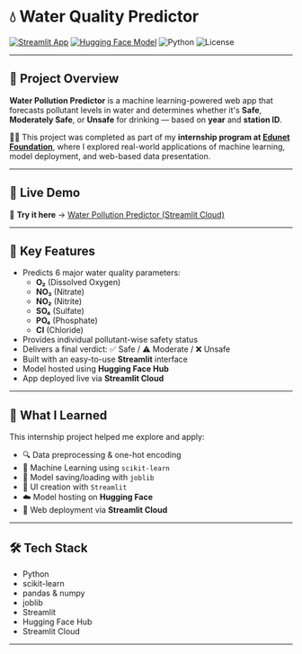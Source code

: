 # 💧 Water Quality Predictor

[![Streamlit App](https://img.shields.io/badge/Live%20Demo-Click%20Here-brightgreen)](https://water-quality-predictor-k5vtwj296bsqyvvtqfe92g.streamlit.app)
[![Hugging Face Model](https://img.shields.io/badge/Model-HuggingFace-blue)](https://huggingface.co/26abhinav/pollution-model)
![Python](https://img.shields.io/badge/Python-3.10+-blue.svg)
![License](https://img.shields.io/badge/License-MIT-lightgrey)

---

## 🌊 Project Overview

**Water Pollution Predictor** is a machine learning-powered web app that forecasts pollutant levels in water and determines whether it's **Safe**, **Moderately Safe**, or **Unsafe** for drinking — based on **year** and **station ID**.

🧑‍🎓 This project was completed as part of my **internship program at [Edunet Foundation](https://edunetfoundation.org/)**, where I explored real-world applications of machine learning, model deployment, and web-based data presentation.

---

## 🚀 Live Demo

🔗 **Try it here** → [Water Pollution Predictor (Streamlit Cloud)](https://water-quality-predictor-k5vtwj296bsqyvvtqfe92g.streamlit.app)

---

## 🧪 Key Features

- Predicts 6 major water quality parameters:
  - **O₂** (Dissolved Oxygen)
  - **NO₃** (Nitrate)
  - **NO₂** (Nitrite)
  - **SO₄** (Sulfate)
  - **PO₄** (Phosphate)
  - **Cl** (Chloride)
- Provides individual pollutant-wise safety status
- Delivers a final verdict: ✅ Safe / ⚠️ Moderate / ❌ Unsafe
- Built with an easy-to-use **Streamlit** interface
- Model hosted using **Hugging Face Hub**
- App deployed live via **Streamlit Cloud**

---

## 📘 What I Learned

This internship project helped me explore and apply:

- 🔍 Data preprocessing & one-hot encoding
- 🧠 Machine Learning using `scikit-learn`
- 💾 Model saving/loading with `joblib`
- 🎨 UI creation with `Streamlit`
- ☁️ Model hosting on **Hugging Face**
- 🚀 Web deployment via **Streamlit Cloud**

---

## 🛠 Tech Stack

- Python
- scikit-learn
- pandas & numpy
- joblib
- Streamlit
- Hugging Face Hub
- Streamlit Cloud

---


